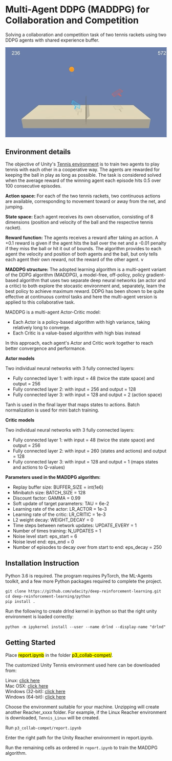 # Multi-Agent DDPG (MADDPG) for Collaboration and Competition

Solving a collaboration and competition task of two tennis rackets using two DDPG agents with shared experience buffer.

![](Tennis_trained.gif)

## Environment details
The objective of Unity's [Tennis environment](https://github.com/Unity-Technologies/ml-agents/blob/master/docs/Learning-Environment-Examples.md#tennis) is to train two agents to play tennis with each other in a cooperative way. The agents are rewarded for keeping the ball in play as long as possible. The task is considered solved when the average reward of the winning agent each episode hits 0.5 over 100 consecutive episodes.

**Action space:** For each of the two tennis rackets, two continuous actions are available, corresponding to movement toward or away from the net, and jumping.

**State space:** Each agent receives its own observation, consisting of 8 dimensions (position and velocity of the ball and the respective tennis racket). 

**Reward function:** The agents receives a reward after taking an action. A +0.1 reward is given if the agent hits the ball over the net and a -0.01 penalty if they miss the ball or hit it out of bounds. The algorithm provides to each agent the velocity and position of both agents and the ball, but only tells each agent their own reward, not the reward of the other agent. v

**MADDPG structure:** The adopted learning algorithm is a multi-agent variant of the DDPG algorithm (MADDPG), a model-free, off-policy, policy gradient-based algorithm that uses two separate deep neural networks (an actor and a critic) to both explore the stocastic environment and, separately, learn the best policy to achieve maximum reward. DDPG has been shown to be quite effective at continuous control tasks and here the multi-agent version is applied to this collaborative task.

MADDPG is a multi-agent Actor-Critic model: 
* Each Actor is a policy-based algorithm with high variance, taking relatively long to converge.
* Each Critic is a value-based algorithm with high bias instead

In this approach, each agent's Actor and Critic work together to reach better convergence and performance.

**Actor models**

Two individual neural networks with 3 fully connected layers:
* Fully connected layer 1: with input = 48 (twice the state space) and output = 256
* Fully connected layer 2: with input = 256 and output = 128
* Fully connected layer 3: with input = 128 and output = 2 (action space)

Tanh is used in the final layer that maps states to actions. Batch normalization is used for mini batch training.

**Critic models**

Two individual neural networks with 3 fully connected layers:
* Fully connected layer 1: with input = 48 (twice the state space) and output = 256
* Fully connected layer 2: with input = 260 (states and actions) and output = 128
* Fully connected layer 3: with input = 128 and output = 1 (maps states and actions to Q-values)

**Parameters used in the MADDPG algorithm:**
* Replay buffer size: BUFFER_SIZE = int(1e6)
* Minibatch size: BATCH_SIZE = 128
* Discount factor: GAMMA = 0.99
* Soft update of target parameters: TAU = 6e-2
* Learning rate of the actor: LR_ACTOR = 1e-3
* Learning rate of the critic: LR_CRITIC = 1e-3
* L2 weight decay: WEIGHT_DECAY = 0
* Time steps between network updates: UPDATE_EVERY = 1
* Number of times training: N_UPDATES = 1
* Noise level start: eps_start = 6 
* Noise level end: eps_end = 0   
* Number of episodes to decay over from start to end: eps_decay = 250  


## Installation Instruction

Python 3.6 is required. The program requires PyTorch, the ML-Agents toolkit, and a few more Python packages required to complete the project.

```
git clone https://github.com/udacity/deep-reinforcement-learning.git  
cd deep-reinforcement-learning/python  
pip install .
```

Run the following to create drlnd kernel in ipython so that the right unity environment is loaded correctly:  


```python -m ipykernel install --user --name drlnd --display-name "drlnd"```

## Getting Started

Place <mark>report.ipynb</mark> in the folder <mark>p3_collab-compet/</mark>.

The customized Unity Tennis environment used here can be downloaded from: 

Linux: [click here](https://s3-us-west-1.amazonaws.com/udacity-drlnd/P3/Tennis/Tennis_Linux.zip)  
Mac OSX: [click here](https://s3-us-west-1.amazonaws.com/udacity-drlnd/P3/Tennis/Tennis.app.zip)  
Windows (32-bit): [click here](https://s3-us-west-1.amazonaws.com/udacity-drlnd/P3/Tennis/Tennis_Windows_x86.zip)  
Windows (64-bit): [click here](https://s3-us-west-1.amazonaws.com/udacity-drlnd/P3/Tennis/Tennis_Windows_x86_64.zip)  

Choose the environment suitable for your machine. Unzipping will create another Reacher_xxxx folder. For example, if the Linux Reacher environment is downloaded, ```Tennis_Linux``` will be created. 

Run ```p3_collab-compet/report.ipynb```

Enter the right path for the Unity Reacher environment in report.ipynb. 

Run the remaining cells as ordered in ```report.ipynb``` to train the MADDPG algorithm. 
